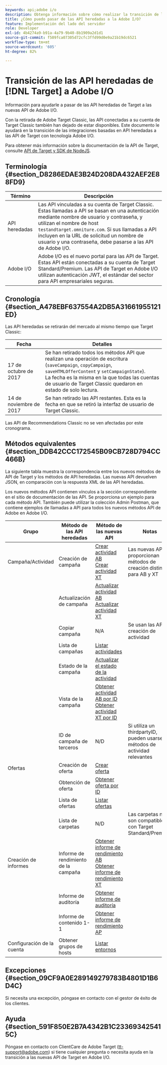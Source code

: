 ```yaml
---
keywords: api;adobe i/o
description: Obtenga información sobre cómo realizar la transición de las API heredadas de Adobe [!DNL Target] Classic a las nuevas API en Adobe I/O.
title: ¿Cómo puedo pasar de las API heredadas a la Adobe I/O?
feature: Implementación del lado del servidor
role: Developer
exl-id: 4b4274a9-b91a-4a79-9b40-8b1909a2d1d1
source-git-commit: f509fca07305d72cfc3ffd99d0e9a21b19dc6521
workflow-type: tm+mt
source-wordcount: '605'
ht-degree: 82%

---
```


# Transición de las API heredadas de [!DNL Target] a Adobe I/O

Información para ayudarle a pasar de las API heredadas de Target a las nuevas API de Adobe I/O.

Con la retirada de Adobe Target Classic, las API conectadas a su cuenta de Target Classic también han dejado de estar disponibles. Este documento le ayudará en la transición de las integraciones basadas en API heredadas a las API de Target con tecnología Adobe I/O.

Para obtener más información sobre la documentación de la API de Target, consulte   [API de Target y SDK de NodeJS](/help/c-implementing-target/c-api-and-sdk-overview/api-and-sdk-overview.md#concept_5718EC1FF2ED4436935D0BCCD7AA29A6).

## Terminología   {#section_D8286EDAE3B24D208DA432AEF2E88FD9}

| Término | Descripción |
|--- |--- |
| API heredadas | Las API vinculadas a su cuenta de Target Classic. Estas llamadas a API se basan en una autenticación mediante nombre de usuario y contraseña, y utilizan el nombre de host `testandtarget.omniture.com`. Si sus llamadas a API incluyen en la URL de solicitud un nombre de usuario y una contraseña, debe pasarse a las API de Adobe I/O. |
| Adobe I/O | Adobe I/O es el nuevo portal para las API de Target. Estas API están conectadas a su cuenta de Target Standard/Premium. Las API de Target en Adobe I/O utilizan autenticación JWT, el estándar del sector para API empresariales seguras. |

## Cronología   {#section_A478EBF637554A2DB5A31661955121ED}

Las API heredadas se retirarán del mercado al mismo tiempo que Target Classic:

| Fecha | Detalles |
|--- |--- |
| 17 de octubre de 2017 | Se han retirado todos los métodos API que realizan una operación de escritura (`saveCampaign`, `copyCampaign`, `saveHTMLOfferContent` y `setCampaignState`).<br>La fecha es la misma en la que todas las cuentas de usuario de Target Classic quedaron en estado de solo lectura. |
| 14 de noviembre de 2017 | Se han retirado las API restantes. Esta es la fecha en que se retiró la interfaz de usuario de Target Classic. |

Las API de Recommendations Classic no se ven afectadas por este cronograma.

## Métodos equivalentes   {#section_DDB42CCC172545B09CB728D794CC466B}

La siguiente tabla muestra la correspondencia entre los nuevos métodos de API de Target y los métodos de API heredadas. Las nuevas API devuelven JSON, en comparación con la respuesta XML de las API heredadas.

Los nuevos métodos API contienen vínculos a la sección correspondiente en el sitio de documentación de las API. Se proporciona un ejemplo para cada método API. También puede utilizar la colección Admin Postman, que contiene ejemplos de llamadas a API para todos los nuevos métodos API de Adobe en Adobe I/O.

| Grupo | Método de las API heredadas | Método de las nuevas API | Notas |
|--- |--- |--- |--- |
| Campaña/Actividad | Creación de campaña | [Crear actividad AB](https://developers.adobetarget.com/api/#create-ab-activity)<br>[Crear actividad XT](https://developers.adobetarget.com/api/#create-xt-activity) | Las nuevas API proporcionan métodos de creación distintos para AB y XT |
|  | Actualización de campaña | [Actualizar actividad AB](https://developers.adobetarget.com/api/#update-ab-activity)<br>[Actualizar actividad XT](https://developers.adobetarget.com/api/#update-xt-activity) |  |
|  | Copiar campaña | N/A | Se usan las API de creación de actividad |
|  | Lista de campañas | [Listar actividades](https://developers.adobetarget.com/api/#list-activities) |  |
|  | Estado de la campaña | [Actualizar el estado de la actividad](https://developers.adobetarget.com/api/#update-activity-state) |  |
|  | Vista de la campaña | [Obtener actividad AB por ID](https://developers.adobetarget.com/api/#get-ab-activity-by-id)<br>[Obtener actividad XT por ID](https://developers.adobetarget.com/api/#get-xt-activity-by-id) |  |
|  | ID de campaña de terceros | N/D | Si utiliza un thirdpartyID, pueden usarse los métodos de actividad relevantes |
| Ofertas | Creación de oferta | [Crear oferta](https://developers.adobetarget.com/api/#create-offer) |  |
|  | Obtención de oferta | [Obtener oferta por ID](https://developers.adobetarget.com/api/#get-offer-by-id) |  |
|  | Lista de ofertas | [Listar ofertas](https://developers.adobetarget.com/api/#list-offers) |  |
|  | Lista de carpetas | N/D | Las carpetas no son compatibles con Target Standard/Premium |
| Creación de informes | Informe de rendimiento de la campaña | [Obtener informe de rendimiento AB](https://developers.adobetarget.com/api/#get-ab-performance-report)<br>[Obtener informe de rendimiento XT](https://developers.adobetarget.com/api/#get-xt-performance-report) |  |
|  | Informe de auditoría | [Obtener informe de auditoría](https://developers.adobetarget.com/api/#get-audit-report) |  |
|  | Informe de contenido 1-1 | [Obtener informe de rendimiento AP](https://developers.adobetarget.com/api/#get-ap-activity-performance-report) |  |
| Configuración de la cuenta | Obtener grupos de hosts | [Listar entornos](https://developers.adobetarget.com/api/#list-environments) |  |

## Excepciones {#section_09CF9A0E289149279783B4801D1B6D4C}

Si necesita una excepción, póngase en contacto con el gestor de éxito de los clientes.

## Ayuda   {#section_591F850E2B7A4342B1C233693425415C}

Póngase en contacto con ClientCare de Adobe Target (tt-support@adobe.com) si tiene cualquier pregunta o necesita ayuda en la transición a las nuevas API de Target en Adobe I/O.
